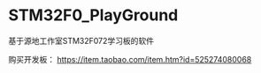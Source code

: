# STM32F0_PlayGround
基于源地工作室STM32F072学习板的软件

购买开发板：
https://item.taobao.com/item.htm?id=525274080068

